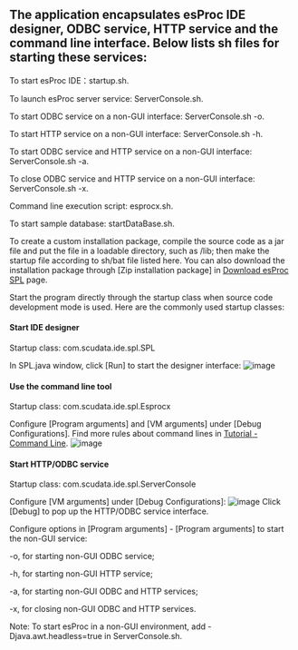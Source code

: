 ## The application encapsulates esProc IDE designer, ODBC service, HTTP service and the command line interface. Below lists sh files for starting these services:

To start esProc IDE：startup.sh.

To launch esProc server service: ServerConsole.sh.

To start ODBC service on a non-GUI interface: ServerConsole.sh -o.

To start HTTP service on a non-GUI interface: ServerConsole.sh -h.

To start ODBC service and HTTP service on a non-GUI interface: ServerConsole.sh -a.

To close ODBC service and HTTP service on a non-GUI interface: ServerConsole.sh -x.

Command line execution script: esprocx.sh.

To start sample database: startDataBase.sh.

To create a custom installation package, compile the source code as a jar file and put the file in a loadable directory, such as /lib; then make the startup file according to sh/bat file listed here. You can also download the installation package through [Zip installation package] in [Download esProc SPL](https://c.scudata.com/article/1595817756260) page.

Start the program directly through the startup class when source code development mode is used. Here are the commonly used startup classes:

#### Start IDE designer

Startup class: com.scudata.ide.spl.SPL

In SPL.java window, click [Run] to start the designer interface:
 ![image](https://www.esproc.com/wp-content/themes/scudata-en/github_esproc_img/bin-readme1.png)


#### Use the command line tool

Startup class: com.scudata.ide.spl.Esprocx

Configure [Program arguments] and [VM arguments] under [Debug Configurations]. Find more rules about command lines in [Tutorial - Command Line](https://doc.esproc.com/esproc/tutorial/minglinghang.html).
 ![image](https://www.esproc.com/wp-content/themes/scudata-en/github_esproc_img/bin-readme2.png) 

#### Start HTTP/ODBC service

Startup class: com.scudata.ide.spl.ServerConsole

Configure [VM arguments] under [Debug Configurations]:
  ![image](https://www.esproc.com/wp-content/themes/scudata-en/github_esproc_img/bin-readme3.png)
Click [Debug] to pop up the HTTP/ODBC service interface.

Configure options in [Program arguments] - [Program arguments] to start the non-GUI service:

-o, for starting non-GUI ODBC service;

-h, for starting non-GUI HTTP service;

-a, for starting non-GUI ODBC and HTTP services;

-x, for closing non-GUI ODBC and HTTP services.

Note: To start esProc in a non-GUI environment, add -Djava.awt.headless=true in ServerConsole.sh.